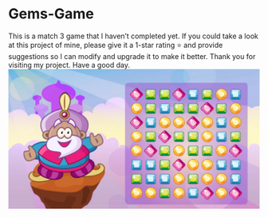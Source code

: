 # Gems-Game
This is a match 3 game that I haven’t completed yet. If you could take a look at this project of mine, please give it a 1-star rating ⭐️ and provide suggestions so I can modify and upgrade it to make it better. Thank you for visiting my project. Have a good day.
![Mô tả game](Assets/PNG/image.jpg)
